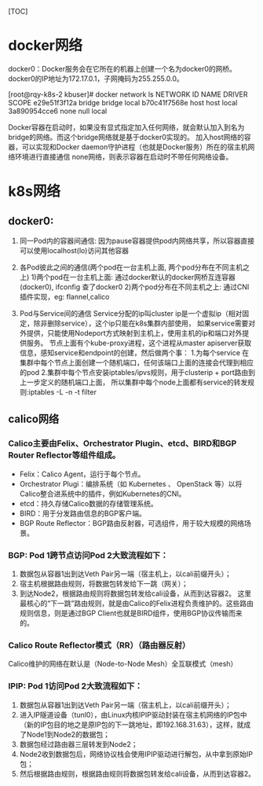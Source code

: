 [TOC]


# docker网络
docker0：Docker服务会在它所在的机器上创建一个名为docker0的网桥。
docker0的IP地址为172.17.0.1，子网掩码为255.255.0.0。


[root@rqy-k8s-2 kbuser]# docker network ls
NETWORK ID          NAME                DRIVER              SCOPE
e29e51f3f12a        bridge              bridge              local
b70c41f7568e        host                host                local
3a890954cce6        none                null                local

Docker容器在启动时，如果没有显式指定加入任何网络，就会默认加入到名为bridge的网络。而这个bridge网络就是基于docker0实现的。
加入host网络的容器，可以实现和Docker daemon守护进程（也就是Docker服务）所在的宿主机网络环境进行直接通信
none网络，则表示容器在启动时不带任何网络设备。


# k8s网络
## docker0:
1. 同一Pod内的容器间通信:
    因为pause容器提供pod内网络共享，所以容器直接可以使用localhost(lo)访问其他容器
2. 各Pod彼此之间的通信(两个pod在一台主机上面, 两个pod分布在不同主机之上)
   1)两个pod在一台主机上面: 通过docker默认的docker网桥互连容器(docker0), ifconfig 查了docker0
   2)两个pod分布在不同主机之上: 通过CNI插件实现，eg: flannel,calico

3. Pod与Service间的通信
   Service分配的ip叫cluster ip是一个虚拟ip（相对固定，除非删除service），这个ip只能在k8s集群内部使用，
   如果service需要对外提供，只能使用Nodeport方式映射到主机上，使用主机的ip和端口对外提供服务。
   节点上面有个kube-proxy进程，这个进程从master apiserver获取信息，感知service和endpoint的创建，然后做两个事：
    1.为每个service 在集群中每个节点上面创建一个随机端口，任何该端口上面的连接会代理到相应的pod
    2.集群中每个节点安装iptables/ipvs规则，用于clusterip + port路由到上一步定义的随机端口上面，
    所以集群中每个node上面都有service的转发规则:iptables -L -n -t filter

## calico网络
### Calico主要由Felix、Orchestrator Plugin、etcd、BIRD和BGP Router Reflector等组件组成。
* Felix：Calico Agent，运行于每个节点。
* Orchestrator Plugi：编排系统（如 Kubernetes 、 OpenStack 等）以将 Calico整合进系统中的插件，例如Kubernetes的CNI。
* etcd：持久存储Calico数据的存储管理系统。
* BIRD：用于分发路由信息的BGP客户端。
* BGP Route Reflector：BGP路由反射器，可选组件，用于较大规模的网络场景。

### BGP: Pod 1跨节点访问Pod 2大致流程如下：
1. 数据包从容器1出到达Veth Pair另一端（宿主机上，以cali前缀开头）；
2. 宿主机根据路由规则，将数据包转发给下一跳（网关）；
3. 到达Node2，根据路由规则将数据包转发给cali设备，从而到达容器2。
这里最核心的“下一跳”路由规则，就是由Calico的Felix进程负责维护的。这些路由规则信息，则是通过BGP Client也就是BIRD组件，使用BGP协议传输而来的。

### Calico Route Reflector模式（RR）（路由器反射）
Calico维护的网络在默认是（Node-to-Node Mesh）全互联模式（mesh）

### IPIP: Pod 1访问Pod 2大致流程如下：
1. 数据包从容器1出到达Veth Pair另一端（宿主机上，以cali前缀开头）；
2. 进入IP隧道设备（tunl0），由Linux内核IPIP驱动封装在宿主机网络的IP包中（新的IP包目的地之是原IP包的下一跳地址，即192.168.31.63），这样，就成了Node1到Node2的数据包；
3. 数据包经过路由器三层转发到Node2；
4. Node2收到数据包后，网络协议栈会使用IPIP驱动进行解包，从中拿到原始IP包；
5. 然后根据路由规则，根据路由规则将数据包转发给cali设备，从而到达容器2。


